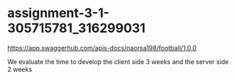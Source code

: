 # assignment-3-1-305715781_316299031

https://app.swaggerhub.com/apis-docs/naorsa198/football/1.0.0

We evaluate the time to develop the client side 3 weeks and the server side 2 weeks

